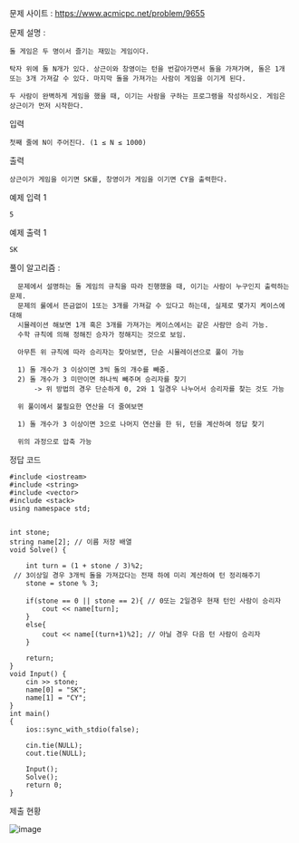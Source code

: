 문제 사이트 : https://www.acmicpc.net/problem/9655

문제 설명 :

    돌 게임은 두 명이서 즐기는 재밌는 게임이다.

    탁자 위에 돌 N개가 있다. 상근이와 창영이는 턴을 번갈아가면서 돌을 가져가며, 돌은 1개 또는 3개 가져갈 수 있다. 마지막 돌을 가져가는 사람이 게임을 이기게 된다.

    두 사람이 완벽하게 게임을 했을 때, 이기는 사람을 구하는 프로그램을 작성하시오. 게임은 상근이가 먼저 시작한다.

입력

    첫째 줄에 N이 주어진다. (1 ≤ N ≤ 1000)

출력

    상근이가 게임을 이기면 SK를, 창영이가 게임을 이기면 CY을 출력한다.

예제 입력 1 

    5
예제 출력 1 

    SK

풀이 알고리즘 :

      문제에서 설명하는 돌 게임의 규칙을 따라 진행했을 때, 이기는 사람이 누구인지 출력하는 문제.
      문제의 룰에서 뜬금없이 1또는 3개를 가져갈 수 있다고 하는데, 실제로 몇가지 케이스에 대해 
      시뮬레이션 해보면 1개 혹은 3개를 가져가는 케이스에서는 같은 사람만 승리 가능.
      수학 규칙에 의해 정해진 승자가 정해지는 것으로 보임.

      아무튼 위 규칙에 따라 승리자는 찾아보면, 단순 시뮬레이션으로 풀이 가능

      1) 돌 개수가 3 이상이면 3씩 돌의 개수를 빼줌.
      2) 돌 개수가 3 미만이면 하나씩 빼주며 승리자를 찾기
          -> 위 방법의 경우 단순하게 0, 2와 1 일경우 나누어서 승리자를 찾는 것도 가능

      위 풀이에서 불필요한 연산을 더 줄여보면

      1) 돌 개수가 3 이상이면 3으로 나머지 연산을 한 뒤, 턴을 계산하여 정답 찾기

      위의 과정으로 압축 가능


정답 코드

    #include <iostream>
    #include <string>
    #include <vector>
    #include <stack>
    using namespace std;
    
    
    int stone;
    string name[2]; // 이름 저장 배열
    void Solve() {
    
    	int turn = (1 + stone / 3)%2;
     // 3이상일 경우 3개씩 돌을 가져갔다는 전재 하에 미리 계산하여 턴 정리해주기
    	stone = stone % 3;
     
        if(stone == 0 || stone == 2){ // 0또는 2일경우 현재 턴인 사람이 승리자
            cout << name[turn];
        }
        else{
            cout << name[(turn+1)%2]; // 아닐 경우 다음 턴 사람이 승리자
        }
    
    	return;
    }
    void Input() {
    	cin >> stone;
    	name[0] = "SK";
    	name[1] = "CY";
    }
    int main()
    {
    	ios::sync_with_stdio(false);
    
    	cin.tie(NULL);
    	cout.tie(NULL);
    
    	Input();
    	Solve();
        return 0;
    }


제출 현황

![image](https://github.com/user-attachments/assets/5b43803e-8e9e-48c6-8e27-a4f8e4073a45)
